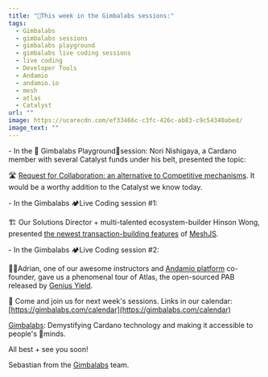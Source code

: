 ```yaml
---
title: "🍿This week in the Gimbalabs sessions:"
tags:
  - Gimbalabs
  - gimbalabs sessions
  - gimbalabs playground
  - gimbalabs live coding sessions
  - live coding
  - Developer Tools
  - Andamio
  - andamio.io
  - mesh
  - atlas
  - Catalyst
url: ""
image: https://ucarecdn.com/ef33466c-c3fc-426c-ab83-c9c54340abed/
image_text: ""
---
```


\- In the 🎢 Gimbalabs Playground🎡session: Nori Nishigaya, a Cardano member with several Catalyst funds under his belt, presented the topic:

🛣 [Request for Collaboration: an alternative to Competitive mechanisms](https://youtube.com/clip/UgkxPhPpETK5CrfHRGqMUDi2Oz7gRM4jlk-G?si=Y6iwM_S8XdJYezda). It would be a worthy addition to the Catalyst we know today.

\- In the Gimbalabs 🏕Live Coding session #1:

🏗 Our Solutions Director + multi-talented ecosystem-builder Hinson Wong, presented [the newest transaction-building features](https://youtube.com/clip/UgkxTTJE8mZr3Wy230A8E_OrluEHobCfQ2Js?si=H7xjczTiCLXT7B9r) of [MeshJS](https://meshjs.dev/).

\- In the Gimbalabs 🏕Live Coding session #2:

👨‍🏭Adrian, one of our awesome instructors and [Andamio platform](https://www.andamio.io/) co-founder, gave us a phenomenal tour of Atlas, the open-sourced PAB released by [Genius Yield](https://www.geniusyield.co/).

🎅 Come and join us for next week's sessions. Links in our calendar: [https://gimbalabs.com/calendar](https://gimbalabs.com/calendar)

[Gimbalabs](https://gimbalabs.com/): Demystifying Cardano technology and making it accessible to people's 🧠minds.

All best + see you soon!

Sebastian from the [Gimbalabs](https://gimbalabs.com/) team.
